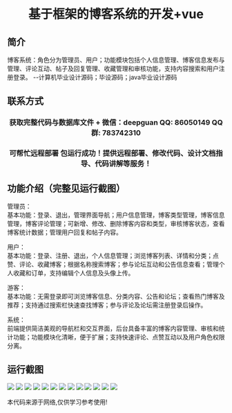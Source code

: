 <p><h1 align="center">基于框架的博客系统的开发+vue</h1></p>

## 简介
博客系统：角色分为管理员、用户；功能模块包括个人信息管理、博客信息发布与管理、评论互动、帖子及回复管理、收藏管理和审核功能，支持内容搜索和用户注册登录。    --计算机毕业设计源码；毕设源码；java毕业设计源码


## 联系方式
<p><h3 align="center">获取完整代码与数据库文件 + 微信：deepguan QQ: 86050149 QQ群: 783742310</h3></p>
<p><h3 align="center">可帮忙远程部署 包运行成功！提供远程部署、修改代码、设计文档指导、代码讲解等服务！</h3></p>

## 功能介绍（完整见运行截图）
管理员：  
基本功能：登录、退出，管理界面导航；用户信息管理，博客类型管理，博客信息管理，博客评论管理；可新增、修改、删除博客内容和类型，审核博客状态，查看博客统计数据；管理用户回复和帖子内容。  

用户：  
基本功能：登录、注册、退出，个人信息管理；浏览博客列表、详情和分类；点赞、评论、收藏博客；根据名称搜索博客；参与论坛互动和公告信息查看；管理个人收藏和订单，支持编辑个人信息及头像上传。  

游客：  
基本功能：无需登录即可浏览博客信息、分类内容、公告和论坛；查看热门博客及推荐；支持通过搜索栏快速查找博客；参与评论及论坛需注册登录后操作。  

系统：  
前端提供简洁美观的导航栏和交互界面，后台具备丰富的博客内容管理、审核和统计功能；功能模块化清晰，便于扩展；支持快速评论、点赞互动以及用户角色权限分离。


## 运行截图
![](img/001.jpg)
![](img/002.jpg)
![](img/003.jpg)
![](img/004.jpg)
![](img/005.jpg)
![](img/006.jpg)
![](img/007.jpg)
![](img/008.jpg)
![](img/009.jpg)
![](img/010.jpg)
![](img/011.jpg)
![](img/012.jpg)
![](img/013.jpg)

<p>本代码来源于网络,仅供学习参考使用!</p>
